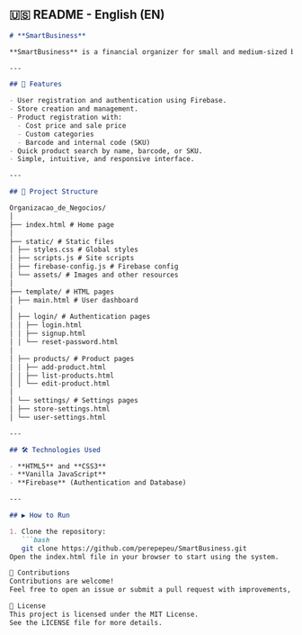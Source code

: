 
## 🇺🇸 **README - English (EN)**

```markdown
# **SmartBusiness**

**SmartBusiness** is a financial organizer for small and medium-sized businesses, developed to help entrepreneurs manage their finances in a practical and efficient way.

---

## 🔧 Features

- User registration and authentication using Firebase.  
- Store creation and management.  
- Product registration with:
  - Cost price and sale price
  - Custom categories
  - Barcode and internal code (SKU)
- Quick product search by name, barcode, or SKU.  
- Simple, intuitive, and responsive interface.

---

## 📁 Project Structure

Organizacao_de_Negocios/
│
├── index.html # Home page
│
├── static/ # Static files
│ ├── styles.css # Global styles
│ ├── scripts.js # Site scripts
│ ├── firebase-config.js # Firebase config
│ └── assets/ # Images and other resources
│
├── template/ # HTML pages
│ ├── main.html # User dashboard
│
│ ├── login/ # Authentication pages
│ │ ├── login.html
│ │ ├── signup.html
│ │ └── reset-password.html
│
│ ├── products/ # Product pages
│ │ ├── add-product.html
│ │ ├── list-products.html
│ │ └── edit-product.html
│
│ └── settings/ # Settings pages
│ ├── store-settings.html
│ └── user-settings.html

---

## 🛠️ Technologies Used

- **HTML5** and **CSS3**  
- **Vanilla JavaScript**  
- **Firebase** (Authentication and Database)

---

## ▶️ How to Run

1. Clone the repository:
   ```bash
   git clone https://github.com/perepepeu/SmartBusiness.git
Open the index.html file in your browser to start using the system.

🤝 Contributions
Contributions are welcome!
Feel free to open an issue or submit a pull request with improvements, fixes, or new features.

📄 License
This project is licensed under the MIT License.
See the LICENSE file for more details.